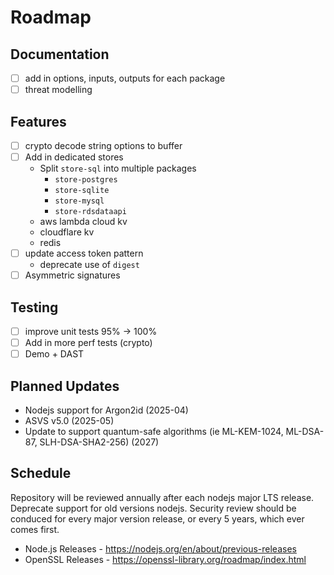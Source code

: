 # Roadmap

## Documentation

- [ ] add in options, inputs, outputs for each package
- [ ] threat modelling

## Features

- [ ] crypto decode string options to buffer
- [ ] Add in dedicated stores
  - Split `store-sql` into multiple packages
    - `store-postgres`
    - `store-sqlite`
    - `store-mysql`
    - `store-rdsdataapi`
  - aws lambda cloud kv
  - cloudflare kv
  - redis
- [ ] update access token pattern
  - deprecate use of `digest`
- [ ] Asymmetric signatures

## Testing

- [ ] improve unit tests 95% -> 100%
- [ ] Add in more perf tests (crypto)
- [ ] Demo + DAST

## Planned Updates

- Nodejs support for Argon2id (2025-04)
- ASVS v5.0 (2025-05)
- Update to support quantum-safe algorithms (ie ML-KEM-1024, ML-DSA-87, SLH-DSA-SHA2-256) (2027)

## Schedule

Repository will be reviewed annually after each nodejs major LTS release. Deprecate support for old versions nodejs.
Security review should be conduced for every major version release, or every 5 years, which ever comes first.

- Node.js Releases - https://nodejs.org/en/about/previous-releases
- OpenSSL Releases - https://openssl-library.org/roadmap/index.html
